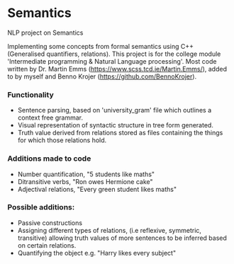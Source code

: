 # Semantics
NLP project on Semantics

Implementing some concepts from formal semantics using C++ (Generalised quantifiers, relations).
This project is for the college module 'Intermediate programming & Natural Language processing'.
Most code written by Dr. Martin Emms (https://www.scss.tcd.ie/Martin.Emms/), 
added to by myself and Benno Krojer (https://github.com/BennoKrojer).

### Functionality
- Sentence parsing, based on 'university_gram' file which outlines a context free grammar.
- Visual representation of syntactic structure in tree form generated.
- Truth value derived from relations stored as files containing the things for which
those relations hold.

### Additions made to code
- Number quantification, "5 students like maths"
- Ditransitive verbs, "Ron owes Hermione cake"
- Adjectival relations, "Every green student likes maths"


### Possible additions:
- Passive constructions
- Assigning different types of relations, (i.e reflexive, symmetric, transitive) allowing truth values of more sentences to be inferred based on certain relations.
- Quantifying the object e.g. "Harry likes every subject"
